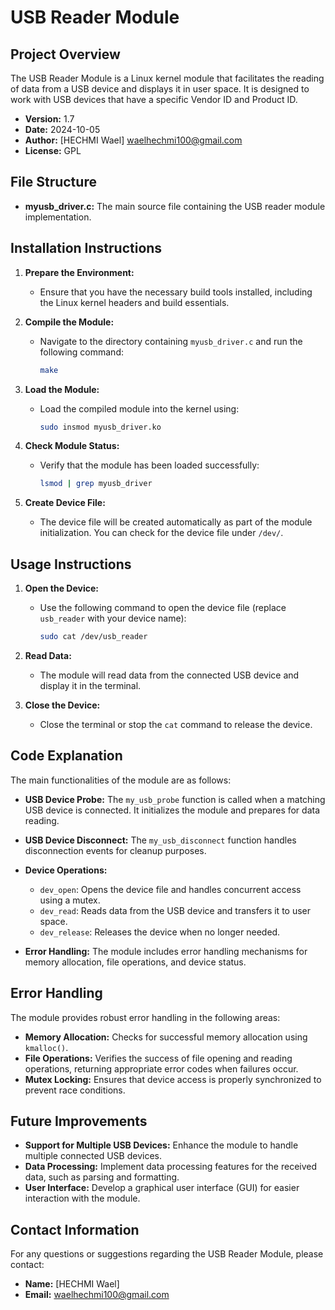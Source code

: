 # USB Reader Module

## Project Overview

The USB Reader Module is a Linux kernel module that facilitates the reading of data from a USB device and displays it in user space. It is designed to work with USB devices that have a specific Vendor ID and Product ID.

- **Version:** 1.7
- **Date:** 2024-10-05
- **Author:** [HECHMI Wael] <waelhechmi100@gmail.com>
- **License:** GPL

## File Structure

- **myusb_driver.c:** The main source file containing the USB reader module implementation.

## Installation Instructions

1. **Prepare the Environment:**
   - Ensure that you have the necessary build tools installed, including the Linux kernel headers and build essentials.

2. **Compile the Module:**
   - Navigate to the directory containing `myusb_driver.c` and run the following command:
     ```bash
     make
     ```

3. **Load the Module:**
   - Load the compiled module into the kernel using:
     ```bash
     sudo insmod myusb_driver.ko
     ```

4. **Check Module Status:**
   - Verify that the module has been loaded successfully:
     ```bash
     lsmod | grep myusb_driver
     ```

5. **Create Device File:**
   - The device file will be created automatically as part of the module initialization. You can check for the device file under `/dev/`.

## Usage Instructions

1. **Open the Device:**
   - Use the following command to open the device file (replace `usb_reader` with your device name):
     ```bash
     sudo cat /dev/usb_reader
     ```

2. **Read Data:**
   - The module will read data from the connected USB device and display it in the terminal.

3. **Close the Device:**
   - Close the terminal or stop the `cat` command to release the device.

## Code Explanation

The main functionalities of the module are as follows:

- **USB Device Probe:** The `my_usb_probe` function is called when a matching USB device is connected. It initializes the module and prepares for data reading.

- **USB Device Disconnect:** The `my_usb_disconnect` function handles disconnection events for cleanup purposes.

- **Device Operations:**
  - `dev_open`: Opens the device file and handles concurrent access using a mutex.
  - `dev_read`: Reads data from the USB device and transfers it to user space.
  - `dev_release`: Releases the device when no longer needed.

- **Error Handling:** The module includes error handling mechanisms for memory allocation, file operations, and device status.

## Error Handling

The module provides robust error handling in the following areas:

- **Memory Allocation:** Checks for successful memory allocation using `kmalloc()`.
- **File Operations:** Verifies the success of file opening and reading operations, returning appropriate error codes when failures occur.
- **Mutex Locking:** Ensures that device access is properly synchronized to prevent race conditions.

## Future Improvements

- **Support for Multiple USB Devices:** Enhance the module to handle multiple connected USB devices.
- **Data Processing:** Implement data processing features for the received data, such as parsing and formatting.
- **User Interface:** Develop a graphical user interface (GUI) for easier interaction with the module.

## Contact Information

For any questions or suggestions regarding the USB Reader Module, please contact:

- **Name:** [HECHMI Wael]
- **Email:** waelhechmi100@gmail.com
